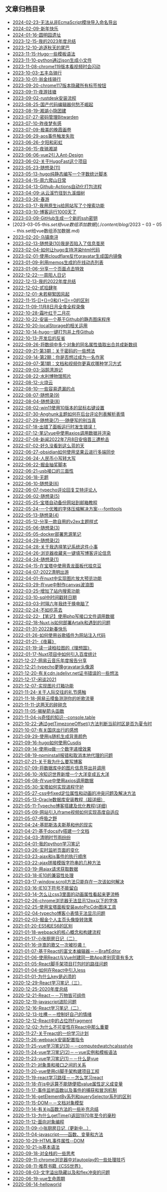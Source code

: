 ## 文章归档目录

- [2024-02-23-无法从非EcmaScript模块导入命名导出](./content/blog/2024-02-23-无法从非EcmaScript模块导入命名导出.md)
- [2024-02-09-新年快乐](./content/blog/2024-02-09-新年快乐.md)
- [2024-01-16-圆明园遗址](./content/blog/2024-01-16-圆明园遗址.md)
- [2023-12-15-我的2023年度总结](./content/blog/2023-12-15-我的2023年度总结.md)
- [2023-12-10-追逐秋天的尾巴](./content/blog/2023-12-10-追逐秋天的尾巴.md)
- [2023-11-15-Hugo一些模板语法](./content/blog/2023-11-15-Hugo一些模板语法.md)
- [2023-11-10-python通过json生成小文件](./content/blog/2023-11-10-python通过json生成小文件.md)
- [2023-11-08-chrome119版本看视频时会闪动](./content/blog/2023-11-08-chrome119版本看视频时会闪动.md)
- [2023-10-03-五丰岛骑行](./content/blog/2023-10-03-五丰岛骑行.md)
- [2023-10-01-翁金线骑行](./content/blog/2023-10-01-翁金线骑行.md)
- [2023-09-20-chrome117版本隐藏所有标签按钮](./content/blog/2023-09-20-chrome117版本隐藏所有标签按钮.md)
- [2023-09-11-夜游钱塘](./content/blog/2023-09-11-夜游钱塘.md)
- [2023-09-02-rustdesk安装流程](./content/blog/2023-09-02-rustdesk安装流程.md)
- [2023-08-25-国产代码编辑器何愁不崛起](./content/blog/2023-08-25-国产代码编辑器何愁不崛起.md)
- [2023-08-19-湘湖小隐团建](./content/blog/2023-08-19-湘湖小隐团建.md)
- [2023-07-27-密码管理Bitwarden](./content/blog/2023-07-27-密码管理Bitwarden.md)
- [2023-07-10-昨夜梦有感](./content/blog/2023-07-10-昨夜梦有感.md)
- [2023-07-09-极美的晚霞画卷](./content/blog/2023-07-09-极美的晚霞画卷.md)
- [2023-06-29-aos事件触发失败](./content/blog/2023-06-29-aos事件触发失败.md)
- [2023-06-26-夕阳和彩虹](./content/blog/2023-06-26-夕阳和彩虹.md)
- [2023-06-15-夜骑湘湖](./content/blog/2023-06-15-夜骑湘湖.md)
- [2023-06-06-vue2引入Ant-Design](./content/blog/2023-06-06-vue2引入Ant-Design.md)
- [2023-06-02-关于HugoFast这个项目](./content/blog/2023-06-02-关于HugoFast这个项目.md)
- [2023-05-23-随想录(11)](./content/blog/2023-05-23-随想录(11).md)
- [2023-05-13-hugo纯静态编写一个字数统计脚本](./content/blog/2023-05-13-hugo纯静态编写一个字数统计脚本.md)
- [2023-04-15-周六爬山日常](./content/blog/2023-04-15-周六爬山日常.md)
- [2023-04-13-Github-Actions自动化打包流程](./content/blog/2023-04-13-Github-Actions自动化打包流程.md)
- [2023-04-09-从云溪竹径到九溪烟树](./content/blog/2023-04-09-从云溪竹径到九溪烟树.md)
- [2023-03-26-春游](./content/blog/2023-03-26-春游.md)
- [2023-03-17-我用原生js给网站写了个搜索功能](./content/blog/2023-03-17-我用原生js给网站写了个搜索功能.md)
- [2023-03-10-博客运行1000天了](./content/blog/2023-03-10-博客运行1000天了.md)
- [2023-03-09-GitHub生成一个新的ssh密钥](./content/blog/2023-03-09-GitHub生成一个新的ssh密钥.md)
- [2023-03-05-this.$set给vue数组添加数据](./content/blog/2023-03-05-this.$set给vue数组添加数据.md)
- [2023-02-20-乌镇南浔](./content/blog/2023-02-20-乌镇南浔.md)
- [2023-02-13-随想录(10)我是否陷入了信息茧房](./content/blog/2023-02-13-随想录(10)我是否陷入了信息茧房.md)
- [2023-02-04-如何让hugo支持渲染html代码](./content/blog/2023-02-04-如何让hugo支持渲染html代码.md)
- [2023-02-01-使用cloudflare反代gravatar生成国内镜像](./content/blog/2023-02-01-使用cloudflare反代gravatar生成国内镜像.md)
- [2023-01-09-利用memos生成的在线动态列表](./content/blog/2023-01-09-利用memos生成的在线动态列表.md)
- [2023-01-06-分享一个页面点击特效](./content/blog/2023-01-06-分享一个页面点击特效.md)
- [2022-12-22-一周阳人日记](./content/blog/2022-12-22-一周阳人日记.md)
- [2022-12-13-我的2022年度总结](./content/blog/2022-12-13-我的2022年度总结.md)
- [2022-12-02-贰拾肆年](./content/blog/2022-12-02-贰拾肆年.md)
- [2022-12-01-未若柳絮因风起](./content/blog/2022-12-01-未若柳絮因风起.md)
- [2022-11-15-[]+{}=0和{}+[]==0的区别](./content/blog/2022-11-15-[]+{}=0和{}+[]==0的区别.md)
- [2022-11-09-11月8日月全食全程录像](./content/blog/2022-11-09-11月8日月全食全程录像.md)
- [2022-10-28-霜叶红于二月花](./content/blog/2022-10-28-霜叶红于二月花.md)
- [2022-10-22-安装一个基于Github的静态图床程序](./content/blog/2022-10-22-安装一个基于Github的静态图床程序.md)
- [2022-10-20-localStorage的相关运用](./content/blog/2022-10-20-localStorage的相关运用.md)
- [2022-10-14-hugo一键打包并上传Github](./content/blog/2022-10-14-hugo一键打包并上传Github.md)
- [2022-10-13-开发后的反省](./content/blog/2022-10-13-开发后的反省.md)
- [2022-09-26-将数组中多个对象的同名属性值取出合并成新数组](./content/blog/2022-09-26-将数组中多个对象的同名属性值取出合并成新数组.md)
- [2022-09-21-第3期：关于密码的一些想法](./content/blog/2022-09-21-第3期：关于密码的一些想法.md)
- [2022-09-14-第2期：你是否想过成为一名作家](./content/blog/2022-09-14-第2期：你是否想过成为一名作家.md)
- [2022-09-07-第1期：文档和视频你更喜欢哪种学习方式](./content/blog/2022-09-07-第1期：文档和视频你更喜欢哪种学习方式.md)
- [2022-09-03-浴鹄湾游记](./content/blog/2022-09-03-浴鹄湾游记.md)
- [2022-08-22-水利博物馆照片](./content/blog/2022-08-22-水利博物馆照片.md)
- [2022-08-12-火烧云](./content/blog/2022-08-12-火烧云.md)
- [2022-08-10-一些容易遗漏的点](./content/blog/2022-08-10-一些容易遗漏的点.md)
- [2022-08-07-随想录(9)](./content/blog/2022-08-07-随想录(9).md)
- [2022-08-04-随想录(8)](./content/blog/2022-08-04-随想录(8).md)
- [2022-08-02-win11使用10版本的鼠标右键设置](./content/blog/2022-08-02-win11使用10版本的鼠标右键设置.md)
- [2022-07-30-Anghunk主题如何在后台评论列表解析表情](./content/blog/2022-07-30-Anghunk主题如何在后台评论列表解析表情.md)
- [2022-07-29-随想录(7)---随便写的别当真](./content/blog/2022-07-29-随想录(7)---随便写的别当真.md)
- [2022-07-18-出错了面板运行时发生错误！](./content/blog/2022-07-18-出错了面板运行时发生错误！.md)
- [2022-07-12-笔记vue中使用axios调用数据并渲染](./content/blog/2022-07-12-笔记vue中使用axios调用数据并渲染.md)
- [2022-07-08-新闻2022年7月8日安倍晋三遭枪击](./content/blog/2022-07-08-新闻2022年7月8日安倍晋三遭枪击.md)
- [2022-07-02-好久没看到这么蓝的天](./content/blog/2022-07-02-好久没看到这么蓝的天.md)
- [2022-06-27-obsidian如何使用坚果云进行多端同步](./content/blog/2022-06-27-obsidian如何使用坚果云进行多端同步.md)
- [2022-06-24-人民币小写转大写](./content/blog/2022-06-24-人民币小写转大写.md)
- [2022-06-22-掘金抽奖脚本](./content/blog/2022-06-22-掘金抽奖脚本.md)
- [2022-06-21-usb接口的三面性](./content/blog/2022-06-21-usb接口的三面性.md)
- [2022-06-18-无题](./content/blog/2022-06-18-无题.md)
- [2022-06-10-随想录(6)](./content/blog/2022-06-10-随想录(6).md)
- [2022-06-07-typecho评论回复艾特评论人](./content/blog/2022-06-07-typecho评论回复艾特评论人.md)
- [2022-06-02-随想录(5)](./content/blog/2022-06-02-随想录(5).md)
- [2022-05-25-宝塔自动备份网站到邮箱教程](./content/blog/2022-05-25-宝塔自动备份网站到邮箱教程.md)
- [2022-05-24-一个优雅的字体压缩解决方案---fonttools](./content/blog/2022-05-24-一个优雅的字体压缩解决方案---fonttools.md)
- [2022-05-13-随想录(4)](./content/blog/2022-05-13-随想录(4).md)
- [2022-05-12-分享一款自用的v2ex主题样式](./content/blog/2022-05-12-分享一款自用的v2ex主题样式.md)
- [2022-05-06-随想录(3)](./content/blog/2022-05-06-随想录(3).md)
- [2022-05-05-docker部署思源笔记](./content/blog/2022-05-05-docker部署思源笔记.md)
- [2022-04-29-随想录(2)](./content/blog/2022-04-29-随想录(2).md)
- [2022-04-28-关于我选择笔记系统这件小事](./content/blog/2022-04-28-关于我选择笔记系统这件小事.md)
- [2022-04-26-浏览器收藏夹一键填写博客评论信息](./content/blog/2022-04-26-浏览器收藏夹一键填写博客评论信息.md)
- [2022-04-24-随想录(1)](./content/blog/2022-04-24-随想录(1).md)
- [2022-04-15-在宝塔中使用青龙面板代挂京豆](./content/blog/2022-04-15-在宝塔中使用青龙面板代挂京豆.md)
- [2022-04-07-2022清明出游](./content/blog/2022-04-07-2022清明出游.md)
- [2022-04-01-在nuxt中实现图片放大预览功能](./content/blog/2022-04-01-在nuxt中实现图片放大预览功能.md)
- [2022-03-29-在vue中制作canvas波浪图](./content/blog/2022-03-29-在vue中制作canvas波浪图.md)
- [2022-03-25-增加了站内搜索功能](./content/blog/2022-03-25-增加了站内搜索功能.md)
- [2022-03-10-sql中时间戳转日期](./content/blog/2022-03-10-sql中时间戳转日期.md)
- [2022-03-03-时隔六年我终于换电脑了](./content/blog/2022-03-03-时隔六年我终于换电脑了.md)
- [2022-02-24-不如吃茶去](./content/blog/2022-02-24-不如吃茶去.md)
- [2022-02-22-【笔记】使用php写接口文件调用数据](./content/blog/2022-02-22-【笔记】使用php写接口文件调用数据.md)
- [2022-02-18-Nuxt.js如何部署Artalk和遇到的问题](./content/blog/2022-02-18-Nuxt.js如何部署Artalk和遇到的问题.md)
- [2022-01-31-2022新春快乐](./content/blog/2022-01-31-2022新春快乐.md)
- [2022-01-26-如何使用谷歌插件为网站注入代码](./content/blog/2022-01-26-如何使用谷歌插件为网站注入代码.md)
- [2022-01-21-《夜幕》](./content/blog/2022-01-21-《夜幕》.md)
- [2022-01-19-读一读柏拉图的《理想国》](./content/blog/2022-01-19-读一读柏拉图的《理想国》.md)
- [2022-01-17-Nuxt项目中如何引入百度统计](./content/blog/2022-01-17-Nuxt项目中如何引入百度统计.md)
- [2021-12-27-网易云音乐年度报告分享](./content/blog/2021-12-27-网易云音乐年度报告分享.md)
- [2021-12-21-typecho更换gravatar头像源](./content/blog/2021-12-21-typecho更换gravatar头像源.md)
- [2021-12-20-有关cdn.jsdelivr.net证书错误的一些想法](./content/blog/2021-12-20-有关cdn.jsdelivr.net证书错误的一些想法.md)
- [2021-12-17-闲谈2021](./content/blog/2021-12-17-闲谈2021.md)
- [2021-12-07-实现图片灯箱功能](./content/blog/2021-12-07-实现图片灯箱功能.md)
- [2021-11-24-关于人际交往的礼节感触](./content/blog/2021-11-24-关于人际交往的礼节感触.md)
- [2021-11-18-网易云摸鱼测测你的听歌流量](./content/blog/2021-11-18-网易云摸鱼测测你的听歌流量.md)
- [2021-11-11-这两天的碎碎念](./content/blog/2021-11-11-这两天的碎碎念.md)
- [2021-11-05-揭秘箭头函数](./content/blog/2021-11-05-揭秘箭头函数.md)
- [2021-11-04-js奇怪的知识--console.table](./content/blog/2021-11-04-js奇怪的知识--console.table.md)
- [2021-10-22-通过getTimezoneOffset()方法判断当前时区是否为夏令时](./content/blog/2021-10-22-通过getTimezoneOffset()方法判断当前时区是否为夏令时.md)
- [2021-10-07-有关国庆出行的感想](./content/blog/2021-10-07-有关国庆出行的感想.md)
- [2021-09-29-使用js随机生成背景颜色](./content/blog/2021-09-29-使用js随机生成背景颜色.md)
- [2021-09-16-hugo如何使用Cusdis](./content/blog/2021-09-16-hugo如何使用Cusdis.md)
- [2021-09-14-使用jq做一个数字递增效果](./content/blog/2021-09-14-使用jq做一个数字递增效果.md)
- [2021-08-19-npminstall报错和取消本地代理的问题](./content/blog/2021-08-19-npminstall报错和取消本地代理的问题.md)
- [2021-07-21-关于我为什么要写博客](./content/blog/2021-07-21-关于我为什么要写博客.md)
- [2021-07-09-将数据库中的图片信息导出并调用](./content/blog/2021-07-09-将数据库中的图片信息导出并调用.md)
- [2021-06-10-冷知识世界新增一个大洋变成五大洋](./content/blog/2021-06-10-冷知识世界新增一个大洋变成五大洋.md)
- [2021-06-08-在vue中使用axios调用数据](./content/blog/2021-06-08-在vue中使用axios调用数据.md)
- [2021-05-30-宝塔如何实现进程守护](./content/blog/2021-05-30-宝塔如何实现进程守护.md)
- [2021-05-27-css中fixed定位属性和动画的冲突问题及解决方法](./content/blog/2021-05-27-css中fixed定位属性和动画的冲突问题及解决方法.md)
- [2021-05-13-Oracle数据库安装教程（超详细）](./content/blog/2021-05-13-Oracle数据库安装教程（超详细）.md)
- [2021-05-11-Typecho博客搭建及优化教程(详细)](./content/blog/2021-05-11-Typecho博客搭建及优化教程(详细).md)
- [2021-05-09-网站引入iframe视频如何实现高度自适应](./content/blog/2021-05-09-网站引入iframe视频如何实现高度自适应.md)
- [2021-05-07-呼吸之野](./content/blog/2021-05-07-呼吸之野.md)
- [2021-04-24-基耶斯洛夫斯基和他的现实](./content/blog/2021-04-24-基耶斯洛夫斯基和他的现实.md)
- [2021-04-21-基于docsify搭建一个文档](./content/blog/2021-04-21-基于docsify搭建一个文档.md)
- [2021-04-03-清明时节雨纷纷](./content/blog/2021-04-03-清明时节雨纷纷.md)
- [2021-04-01-我的python学习笔记](./content/blog/2021-04-01-我的python学习笔记.md)
- [2021-03-26-实时监听页面的变化](./content/blog/2021-03-26-实时监听页面的变化.md)
- [2021-03-23-ajax和js事件的执行顺序](./content/blog/2021-03-23-ajax和js事件的执行顺序.md)
- [2021-03-22-ajax拼接模版字符串的几种方法](./content/blog/2021-03-22-ajax拼接模版字符串的几种方法.md)
- [2021-03-19-用ajax请求获取数据](./content/blog/2021-03-19-用ajax请求获取数据.md)
- [2021-03-18-IE10的兼容性处理](./content/blog/2021-03-18-IE10的兼容性处理.md)
- [2021-03-17-window.scroll方法只能存在一次该如何解决](./content/blog/2021-03-17-window.scroll方法只能存在一次该如何解决.md)
- [2021-03-16-IE10下符号不能留白](./content/blog/2021-03-16-IE10下符号不能留白.md)
- [2021-03-14-怎么让css3里面的动画属性看起来更流畅](./content/blog/2021-03-14-怎么让css3里面的动画属性看起来更流畅.md)
- [2021-02-26-chrome浏览器无法显示12px以下的字体](./content/blog/2021-02-26-chrome浏览器无法显示12px以下的字体.md)
- [2021-02-25-使用宝塔面板安装autoPicCdn图床工具](./content/blog/2021-02-25-使用宝塔面板安装autoPicCdn图床工具.md)
- [2021-02-04-typecho博客小表情无法显示问题](./content/blog/2021-02-04-typecho博客小表情无法显示问题.md)
- [2021-02-03-掘金个人主页头像旋转效果](./content/blog/2021-02-03-掘金个人主页头像旋转效果.md)
- [2021-01-20-ES5和ES6的区别](./content/blog/2021-01-20-ES5和ES6的区别.md)
- [2021-01-18-webpack的核心概念和构建流程](./content/blog/2021-01-18-webpack的核心概念和构建流程.md)
- [2021-01-17-小张厨房日记（二）](./content/blog/2021-01-17-小张厨房日记（二）.md)
- [2021-01-16-许嵩的歌又一次被抄袭！](./content/blog/2021-01-16-许嵩的歌又一次被抄袭！.md)
- [2021-01-07-基于React的富文本编辑器－－BraftEditor](./content/blog/2021-01-07-基于React的富文本编辑器－－BraftEditor.md)
- [2021-01-06-使用React与Vue创建同一款App差别究竟有多大](./content/blog/2021-01-06-使用React与Vue创建同一款App差别究竟有多大.md)
- [2021-01-05-React脚手架项目打包时的路径问题](./content/blog/2021-01-05-React脚手架项目打包时的路径问题.md)
- [2021-01-04-如何在React中引入less](./content/blog/2021-01-04-如何在React中引入less.md)
- [2021-01-01-为什么key是必须的](./content/blog/2021-01-01-为什么key是必须的.md)
- [2020-12-29-React学习笔记（三）](./content/blog/2020-12-29-React学习笔记（三）.md)
- [2020-12-25-2020年度总结](./content/blog/2020-12-25-2020年度总结.md)
- [2020-12-21-React－－万物皆可组件](./content/blog/2020-12-21-React－－万物皆可组件.md)
- [2020-12-19-javascript进阶问题](./content/blog/2020-12-19-javascript进阶问题.md)
- [2020-12-16-React学习笔记（二）](./content/blog/2020-12-16-React学习笔记（二）.md)
- [2020-12-13-吐槽－－控制好自己的情绪](./content/blog/2020-12-13-吐槽－－控制好自己的情绪.md)
- [2020-12-12-React中的占位符Fragment](./content/blog/2020-12-12-React中的占位符Fragment.md)
- [2020-12-02-为什么不可变性在React中那么重要](./content/blog/2020-12-02-为什么不可变性在React中那么重要.md)
- [2020-11-27-关于react的一份学习计划](./content/blog/2020-11-27-关于react的一份学习计划.md)
- [2020-11-26-webpack安装配置指令](./content/blog/2020-11-26-webpack安装配置指令.md)
- [2020-11-25-vue学习笔记(3)－－computedwatchcalssstyle](./content/blog/2020-11-25-vue学习笔记(3)－－computedwatchcalssstyle.md)
- [2020-11-24-vue学习笔记(2)－－vue实例和模板语法](./content/blog/2020-11-24-vue学习笔记(2)－－vue实例和模板语法.md)
- [2020-11-23-vue学习笔记(1)－－什么是vue](./content/blog/2020-11-23-vue学习笔记(1)－－什么是vue.md)
- [2020-11-21-对象类和接口之间的关系](./content/blog/2020-11-21-对象类和接口之间的关系.md)
- [2020-11-20-vue使用cli脚手架构建项目工程](./content/blog/2020-11-20-vue使用cli脚手架构建项目工程.md)
- [2020-11-19-react学习路径－－怎么学习react](./content/blog/2020-11-19-react学习路径－－怎么学习react.md)
- [2020-11-18-在js中运算不能随便把value属性定义成变量](./content/blog/2020-11-18-在js中运算不能随便把value属性定义成变量.md)
- [2020-11-17-事件监听函数以及事件的捕获和冒泡机制](./content/blog/2020-11-17-事件监听函数以及事件的捕获和冒泡机制.md)
- [2020-11-16-getElementBy系列和querySelector系列的区别](./content/blog/2020-11-16-getElementBy系列和querySelector系列的区别.md)
- [2020-11-15-DOM－－文档对象模型](./content/blog/2020-11-15-DOM－－文档对象模型.md)
- [2020-11-14-有关js函数方法的一些补充总结](./content/blog/2020-11-14-有关js函数方法的一些补充总结.md)
- [2020-11-13-为什么getTime()返回1970年至今的毫秒](./content/blog/2020-11-13-为什么getTime()返回1970年至今的毫秒.md)
- [2020-11-12-面向对象编程](./content/blog/2020-11-12-面向对象编程.md)
- [2020-11-09-小张厨房日记（更新中...）](./content/blog/2020-11-09-小张厨房日记（更新中...）.md)
- [2020-11-04-javascript——函数、变量和方法](./content/blog/2020-11-04-javascript——函数、变量和方法.md)
- [2020-10-29-HTML事件属性--DOM](./content/blog/2020-10-29-HTML事件属性--DOM.md)
- [2020-10-21-js基本语法](./content/blog/2020-10-21-js基本语法.md)
- [2020-09-18-对全栈的一些思考](./content/blog/2020-09-18-对全栈的一些思考.md)
- [2020-09-11-chrome浏览器中对autoplay的一些处理技巧](./content/blog/2020-09-11-chrome浏览器中对autoplay的一些处理技巧.md)
- [2020-08-11-推荐书籍《CSS世界》](./content/blog/2020-08-11-推荐书籍《CSS世界》.md)
- [2020-08-03-文字溢出隐藏以及和flex冲突的问题](./content/blog/2020-08-03-文字溢出隐藏以及和flex冲突的问题.md)
- [2020-06-19-vue生命周期](./content/blog/2020-06-19-vue生命周期.md)
- [2020-06-14-helloworld](./content/blog/2020-06-14-helloworld.md)
